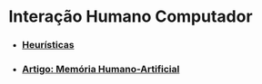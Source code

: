 # Interação Humano Computador

- ### [Heurísticas](https://github.com/henriqFerreira/bertoti/blob/main/IHC/Heuristicas.md)
- ### [Artigo: Memória Humano-Artificial](https://github.com/henriqFerreira/bertoti/blob/main/IHC/Artigo.md)